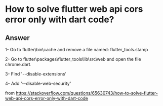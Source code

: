 # How to solve flutter web api cors error only with dart code?

## Answer

1- Go to flutter\bin\cache and remove a file named: flutter_tools.stamp

2- Go to flutter\packages\flutter_tools\lib\src\web and open the file chrome.dart.

3- Find '--disable-extensions'

4- Add '--disable-web-security'


from https://stackoverflow.com/questions/65630743/how-to-solve-flutter-web-api-cors-error-only-with-dart-code
